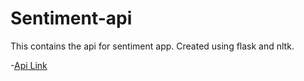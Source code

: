 # Sentiment-api
This contains the api for sentiment app. Created using flask and nltk.

-[Api Link](https://sentiment-api-jxid.onrender.com)
